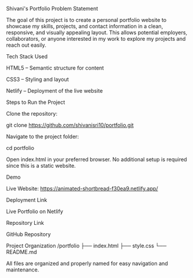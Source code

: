 Shivani's Portfolio
Problem Statement

The goal of this project is to create a personal portfolio website to showcase my skills, projects, and contact information in a clean, responsive, and visually appealing layout. This allows potential employers, collaborators, or anyone interested in my work to explore my projects and reach out easily.

Tech Stack Used

HTML5 – Semantic structure for content

CSS3 – Styling and layout

Netlify – Deployment of the live website

Steps to Run the Project

Clone the repository:

git clone https://github.com/shivanisri10/portfolio.git


Navigate to the project folder:

cd portfolio


Open index.html in your preferred browser. No additional setup is required since this is a static website.

Demo

Live Website: https://animated-shortbread-f30ea9.netlify.app/

Deployment Link

Live Portfolio on Netlify

Repository Link

GitHub Repository

Project Organization
/portfolio
  ├── index.html
  ├── style.css
  └── README.md


All files are organized and properly named for easy navigation and maintenance.
